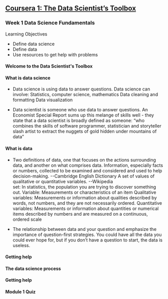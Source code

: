 ## [Coursera 1: The Data Scientist’s Toolbox](https://www.coursera.org/learn/data-scientists-tools/home/welcome)

### Week 1  Data Science Fundamentals
Learning Objectives
* Define data science
* Define data
* Use resources to get help with problems

#### Welcome to the Data Scientist's Toolbox



#### What is data science


* Data science is using data to answer questions.
Data science can involve:
Statistics, computer science, mathematics
Data cleaning and formatting
Data visualization

* Data scientist is someone who use data to answer questions.
An Economist Special Report sums up this melange of skills well - they state that a data scientist is broadly defined as someone:
“who combines the skills of software programmer, statistician and storyteller slash artist to extract the nuggets of gold hidden under mountains of data”

#### What is data
* Two definitions of data, one that focuses on the actions surrounding data, and another on what comprises data. 
Information, especially facts or numbers, collected to be examined and considered and used to help decision-making. --Cambridge English Dictionary 
A set of values of qualitative or quantitative variables. --Wikipedia  
set: In statistics, the population you are trying to discover something out. 
Variable: Measurements or characteristics of an item 
Qualitative variables: Measurements or information about qualities 
described by words, not numbers, and they are not necessarily ordered. 
Quantitative variables: Measurements or information about quantities or numerical items 
described by numbers and are measured on a continuous, ordered scale 

* The relationship between data and your question and emphasize the importance of question-first strategies. You could have all the data you could ever hope for, but if you don’t have a question to start, the data is useless.

#### Getting help



#### The data science process



#### Getting help



#### Module 1 Quiz

